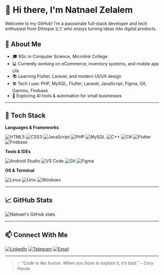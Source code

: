 # 👋 Hi there, I'm Natnael Zelalem

Welcome to my GitHub! I'm a passionate full-stack developer and tech enthusiast from Ethiopia 🇪🇹 who enjoys turning ideas into digital products.

## 🚀 About Me

- 🎓 BSc in Computer Science, Microlink College
- 💻 Currently working on eCommerce, inventory systems, and mobile app UIs
- 📚 Learning Flutter, Laravel, and modern UI/UX design
- 🛠️ Tech I use: PHP, MySQL, Flutter, Laravel, JavaScript, Figma, Git, Gammu, Firebase
- 🌱 Exploring AI tools & automation for small businesses

---

## 🔧 Tech Stack

**Languages & Frameworks**

![HTML5](https://img.shields.io/badge/-HTML5-E34F26?style=flat-square&logo=html5&logoColor=white)
![CSS3](https://img.shields.io/badge/-CSS3-1572B6?style=flat-square&logo=css3)
![JavaScript](https://img.shields.io/badge/-JavaScript-F7DF1E?style=flat-square&logo=javascript&logoColor=black)
![PHP](https://img.shields.io/badge/-PHP-777BB4?style=flat-square&logo=php)
![MySQL](https://img.shields.io/badge/-MySQL-4479A1?style=flat-square&logo=mysql)
![C++](https://img.shields.io/badge/-C++-00599C?style=flat-square&logo=c%2B%2B)
![C#](https://img.shields.io/badge/-C%23-239120?style=flat-square&logo=c-sharp)
![Flutter](https://img.shields.io/badge/-Flutter-02569B?style=flat-square&logo=flutter)
![Firebase](https://img.shields.io/badge/-Firebase-FFCA28?style=flat-square&logo=firebase)

**Tools & IDEs**

![Android Studio](https://img.shields.io/badge/-Android%20Studio-3DDC84?style=flat-square&logo=android-studio&logoColor=white)
![VS Code](https://img.shields.io/badge/-VS%20Code-007ACC?style=flat-square&logo=visual-studio-code)
![Git](https://img.shields.io/badge/-Git-F05032?style=flat-square&logo=git)
![Figma](https://img.shields.io/badge/-Figma-F24E1E?style=flat-square&logo=figma)

**OS & Terminal**

![Linux](https://img.shields.io/badge/-Linux-FCC624?style=flat-square&logo=linux&logoColor=black)
![Unix](https://img.shields.io/badge/-Unix-000000?style=flat-square&logo=unix&logoColor=white)
![Windows](https://img.shields.io/badge/-Windows-0078D6?style=flat-square&logo=windows)

---

## 📈 GitHub Stats

![Natnael's GitHub stats](https://github-readme-stats.vercel.app/api?username=NatnaelZelalem&show_icons=true&theme=github_dark)

---

## 📫 Connect With Me

[![LinkedIn](https://img.shields.io/badge/-LinkedIn-0077B5?style=flat-square&logo=linkedin)](https://www.linkedin.com/in/natnael-zelalem-204056210/)
[![Telegram](https://img.shields.io/badge/-Telegram-2CA5E0?style=flat-square&logo=telegram)](https://t.me/NATAYN_1924)
[![Email](https://img.shields.io/badge/-Email-EA4335?style=flat-square&logo=gmail&logoColor=white)](mailto:nhattyzola243@gmail.com)

---

> 💡 _“Code is like humor. When you have to explain it, it’s bad.” – Cory House_
